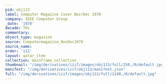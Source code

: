 ```yaml
---
pid: obj113
label: Computer Magazine Cover Nov/Dec 1970
company: IEEE Computer Group
_date: '1970'
decade: 70s
commentary:
object_type: magazine
source: Computermagazine_NovDec1970
source_name:
order: '112'
layout: qatar_item
collection: mainframe_collection
thumbnail: "/img/derivatives/iiif/images/obj113/full/250,/0/default.jpg"
manifest: "/img/derivatives/iiif/obj113/manifest.json"
full: "/img/derivatives/iiif/images/obj113/full/1140,/0/default.jpg"
---
```

